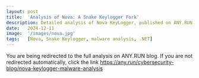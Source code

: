 ```yaml
---
layout: post
title:  'Analysis of Nova: A Snake Keylogger Fork'
description: Detailed analysis of Nova KeyLogger, published on ANY.RUN blog.
date:   2024-12-11
image:  '/images/nova.jpg'
tags:   [Nova, Snake Keylogger, malware analysis, .NET]
---
```


<html>
  <head>
    <meta http-equiv="refresh" content="3; url=https://any.run/cybersecurity-blog/nova-keylogger-malware-analysis">
  </head>
  <body>
    <p>You are being redirected to the full analysis on ANY.RUN blog. If you are not redirected automatically, click the link <a href="https://any.run/cybersecurity-blog/nova-keylogger-malware-analysis" target="_blank" rel="noopener noreferrer">https://any.run/cybersecurity-blog/nova-keylogger-malware-analysis</a></p>
  </body>
</html>